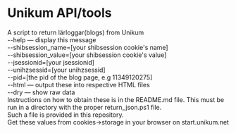 # Unikum API/tools
A script to return lärloggar(blogs) from Unikum\
--help — display this message\
--shibsession_name=[your shibsession cookie's name]\
--shibsession_value=[your shibsession cookie's value]\
--jsessionid=[your jsessionid]\
 --unihzsessid=[your unihzsessid]\
  --pid=[the pid of the blog page, e.g 11349120275]\
   --html — output these into respective HTML files\
   --dry — show raw data\
  Instructions on how to obtain these is in the README.md file. This must be run in a directory with the proper return_json.ps1 file.\
  Such a file is provided in this repository.\
Get these values from cookies->storage in your browser on start.unikum.net
